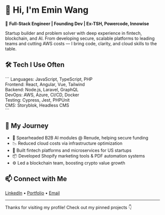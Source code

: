 # 👋 Hi, I'm Emin Wang

🚀 **Full-Stack Engineer | Founding Dev | Ex-TSH, Powercode, Innowise**

Startup builder and problem solver with deep experience in fintech, blockchain, and AI. From developing secure, scalable platforms to leading teams and cutting AWS costs — I bring code, clarity, and cloud skills to the table.

## 🛠️ Tech I Use Often
\`\`\`
Languages: JavaScript, TypeScript, PHP  
Frontend: React, Angular, Vue, Tailwind  
Backend: Node.js, Laravel, GraphQL  
DevOps: AWS, Azure, CI/CD, Docker  
Testing: Cypress, Jest, PHPUnit  
CMS: Storyblok, Headless CMS  
\`\`\`

## 💼 My Journey
- 🧠 Spearheaded B2B AI modules @ Renude, helping secure funding  
- 📉 Reduced cloud costs via infrastructure optimization  
- 🔐 Built fintech platforms and microservices for US startups  
- 📦 Developed Shopify marketing tools & PDF automation systems  
- ⚙️ Led a blockchain team, boosting crypto value growth

## 📫 Connect with Me
[LinkedIn](https://www.linkedin.com/in/eminw/) • [Portfolio](https://emin-portfolio.vercel.app/) • [Email](mailto:jcusoft.dev@gmail.com)

---

Thanks for visiting my profile! Check out my pinned projects 👇  
